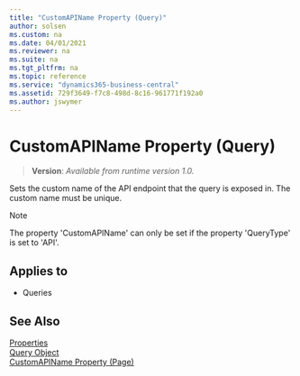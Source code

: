 ```yaml
---
title: "CustomAPIName Property (Query)"
author: solsen
ms.custom: na
ms.date: 04/01/2021
ms.reviewer: na
ms.suite: na
ms.tgt_pltfrm: na
ms.topic: reference
ms.service: "dynamics365-business-central"
ms.assetid: 729f3649-f7c8-498d-8c16-961771f192a0
ms.author: jswymer
---
```

 
# CustomAPIName Property (Query)
> **Version**: _Available from runtime version 1.0._

Sets the custom name of the API endpoint that the query is exposed in. The custom name must be unique.

> [!NOTE]  
> The property 'CustomAPIName' can only be set if the property 'QueryType' is set to 'API'.

## Applies to  

- Queries


## See Also  
[Properties](devenv-properties.md)   
[Query Object](../devenv-query-object.md)  
[CustomAPIName Property (Page)](devenv-customapiname-page-property.md)
